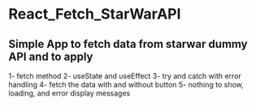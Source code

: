 # React_Fetch_StarWarAPI

## Simple App to fetch data from starwar dummy API and to apply 
1- fetch method 
2- useState and useEffect
3- try and catch with error handling 
4- fetch the data with and without button
5- nothing to show, loading, and error display messages
